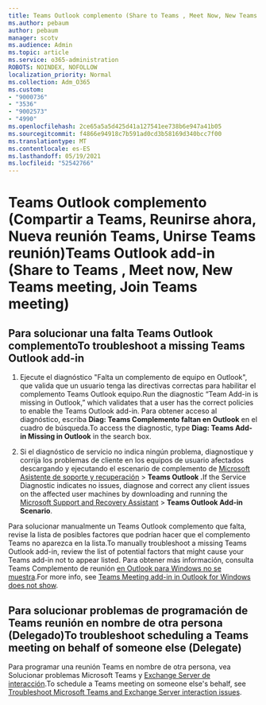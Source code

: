 ```yaml
---
title: Teams Outlook complemento (Share to Teams , Meet Now, New Teams meeting, Join Teams meeting)
ms.author: pebaum
author: pebaum
manager: scotv
ms.audience: Admin
ms.topic: article
ms.service: o365-administration
ROBOTS: NOINDEX, NOFOLLOW
localization_priority: Normal
ms.collection: Adm_O365
ms.custom:
- "9000736"
- "3536"
- "9002573"
- "4990"
ms.openlocfilehash: 2ce65a5a5d425d41a127541ee738b6e947a41b05
ms.sourcegitcommit: f4866e94918c7b591ad0cd3b58169d340bcc7f00
ms.translationtype: MT
ms.contentlocale: es-ES
ms.lasthandoff: 05/19/2021
ms.locfileid: "52542766"
---
```

# <a name="teams-outlook-add-in-share-to-teams--meet-now-new-teams-meeting-join-teams-meeting"></a><span data-ttu-id="2484e-102">Teams Outlook complemento (Compartir a Teams, Reunirse ahora, Nueva reunión Teams, Unirse Teams reunión)</span><span class="sxs-lookup"><span data-stu-id="2484e-102">Teams Outlook add-in (Share to Teams , Meet now, New Teams meeting, Join Teams meeting)</span></span>

## <a name="to-troubleshoot-a-missing-teams-outlook-add-in"></a><span data-ttu-id="2484e-103">Para solucionar una falta Teams Outlook complemento</span><span class="sxs-lookup"><span data-stu-id="2484e-103">To troubleshoot a missing Teams Outlook add-in</span></span>

1. <span data-ttu-id="2484e-104">Ejecute el diagnóstico "Falta un complemento de equipo en Outlook", que valida que un usuario tenga las directivas correctas para habilitar el complemento Teams Outlook equipo.</span><span class="sxs-lookup"><span data-stu-id="2484e-104">Run the diagnostic “Team Add-in is missing in Outlook,” which validates that a user has the correct policies to enable the Teams Outlook add-in.</span></span> <span data-ttu-id="2484e-105">Para obtener acceso al diagnóstico, escriba **Diag: Teams Complemento faltan en Outlook** en el cuadro de búsqueda.</span><span class="sxs-lookup"><span data-stu-id="2484e-105">To access the diagnostic, type **Diag: Teams Add-in Missing in Outlook** in the search box.</span></span>

1. <span data-ttu-id="2484e-106">Si el diagnóstico de servicio no indica ningún problema, diagnostique y corrija los problemas de cliente en los equipos de usuario afectados descargando y ejecutando el escenario de complemento de [Microsoft Asistente de soporte y recuperación](https://aka.ms/SaRA-TeamsAddInScenario)  >  **Teams Outlook .**</span><span class="sxs-lookup"><span data-stu-id="2484e-106">If the Service Diagnostic indicates no issues, diagnose and correct any client issues on the affected user machines  by downloading and running the [Microsoft Support and Recovery Assistant](https://aka.ms/SaRA-TeamsAddInScenario) > **Teams Outlook Add-in Scenario**.</span></span>

<span data-ttu-id="2484e-107">Para solucionar manualmente un Teams Outlook complemento que falta, revise la lista de posibles factores que podrían hacer que el complemento Teams no aparezca en la lista.</span><span class="sxs-lookup"><span data-stu-id="2484e-107">To manually troubleshoot a missing Teams Outlook add-in, review the list of potential factors that might cause your Teams add-in not to appear listed.</span></span> <span data-ttu-id="2484e-108">Para obtener más información, consulta Teams Complemento de reunión [en Outlook para Windows no se muestra](/microsoftteams/teams-add-in-for-outlook#teams-meeting-add-in-in-outlook-for-windows-does-not-show).</span><span class="sxs-lookup"><span data-stu-id="2484e-108">For more info, see [Teams Meeting add-in in Outlook for Windows does not show](/microsoftteams/teams-add-in-for-outlook#teams-meeting-add-in-in-outlook-for-windows-does-not-show).</span></span>

## <a name="to-troubleshoot-scheduling-a-teams-meeting-on-behalf-of-someone-else-delegate"></a><span data-ttu-id="2484e-109">Para solucionar problemas de programación de Teams reunión en nombre de otra persona (Delegado)</span><span class="sxs-lookup"><span data-stu-id="2484e-109">To troubleshoot scheduling a Teams meeting on behalf of someone else (Delegate)</span></span>

<span data-ttu-id="2484e-110">Para programar una reunión Teams en nombre de otra persona, vea Solucionar problemas Microsoft Teams y [Exchange Server de interacción](/microsoftteams/troubleshoot/known-issues/teams-exchange-interaction-issue).</span><span class="sxs-lookup"><span data-stu-id="2484e-110">To schedule a Teams meeting on someone else's behalf, see [Troubleshoot Microsoft Teams and Exchange Server interaction issues](/microsoftteams/troubleshoot/known-issues/teams-exchange-interaction-issue).</span></span>
